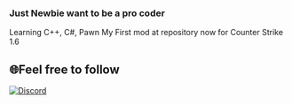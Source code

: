 ### Just Newbie want to be a pro coder
Learning C++, C#, Pawn
My First mod at repository now for Counter Strike 1.6


## 🌐Feel free to follow
 [![Discord](https://img.shields.io/badge/Discord-%237289DA.svg?logo=discord&logoColor=white)](discordapp.com/users/239020411138998273) 
 
 
<!--
**mellowzy365/mellowzy365** is a ✨ _special_ ✨ repository because its `README.md` (this file) appears on your GitHub profile.

Here are some ideas to get you started:

- 🔭 I’m currently working on ...
- 🌱 I’m currently learning ...
- 👯 I’m looking to collaborate on ...
- 🤔 I’m looking for help with ...
- 💬 Ask me about ...
- 📫 How to reach me: ...
- 😄 Pronouns: ...
- ⚡ Fun fact: ...
-->
